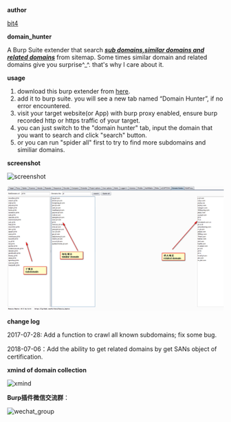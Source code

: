 **author**

[bit4](https://github.com/bit4woo)

**domain_hunter**

A Burp Suite extender that search *<u>**sub domains,similar domains and related domains**</u>* from sitemap. Some times similar domain and related domains give you surprise^_^. that's why I care about it.

**usage**

1. download this burp extender from [here](https://github.com/bit4woo/domain_hunter/releases).
2. add it to burp suite. you will see a new tab named “Domain Hunter”, if  no error encountered. 
3. visit your target website(or App) with burp proxy enabled, ensure burp recorded http or https traffic of your target.
4. you can just switch to the "domain hunter" tab, input the domain that you want to search and click "search" button.
5. or you can  run "spider all" first to try to find more subdomains and similiar domains. 

**screenshot**

![screenshot](doc/domain-hunter-v0.3.png)

![domain-hunter-v0.5](doc/domain-hunter-v0.5.png)

**change log**

2017-07-28: Add a function to crawl all known subdomains; fix some bug.

2018-07-06：Add the ability to get related domains by get SANs object of certification.  

**xmind of domain collection**

![xmind](doc/xmind.png)

**Burp插件微信交流群**：

![wechat_group](doc/wechat_group.jpg)